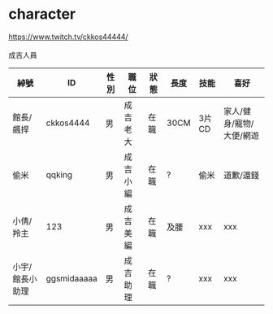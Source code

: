 # character
https://www.twitch.tv/ckkos44444/<br>
<br>
成吉人員<br>

| 綽號 | ID | 性別 | 職位 | 狀態 | 長度 | 技能 | 喜好 |
| -------  | -------- | --- | ------ | ----- | - | -------- | ----------------- |
|館長/飆捍|ckkos4444|男|成吉 老大|在職|30CM|3片CD|家人/健身/寵物/大便/網遊|
|偷米|qqking|男|成吉小編|在職|?|偷米|道歉/還錢|
|小倩/羚主|123|男|成吉美編|在職|及腰|xxx|xxx|
|小宇/館長小助理|ggsmidaaaaa|男|成吉助理|在職|?|xxx|xxx|


<br>

  




